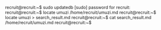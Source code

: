 recruit@recruit:~$ sudo updatedb
[sudo] password for recruit:         
recruit@recruit:~$ locate umuzi
/home/recruit/umuzi.md
recruit@recruit:~$ locate umuzi > search_result.md
recruit@recruit:~$ cat search_result.md
/home/recruit/umuzi.md
recruit@recruit:~$ 
